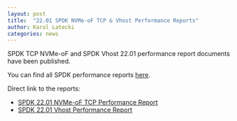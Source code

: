 ```yaml
---
layout: post
title:  "22.01 SPDK NVMe-oF TCP & Vhost Performance Reports"
author: Karol Latecki
categories: news
---
```


SPDK TCP NVMe-oF and SPDK Vhost 22.01 performance report documents have been published.

You can find all SPDK performance reports [here](https://spdk.io/doc/performance_reports.html).

Direct link to the reports:

- [SPDK 22.01 NVMe-oF TCP  Performance Report](https://ci.spdk.io/download/performance-reports/SPDK_tcp_perf_report_2201.pdf)
- [SPDK 22.01 Vhost Performance Report](https://ci.spdk.io/download/performance-reports/SPDK_vhost_perf_report_2201.pdf)
